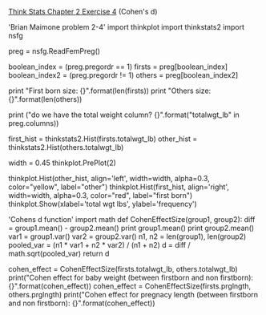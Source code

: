 [Think Stats Chapter 2 Exercise 4](http://greenteapress.com/thinkstats2/html/thinkstats2003.html#toc24) (Cohen's d)

'Brian Maimone problem 2-4'
import thinkplot
import thinkstats2
import nsfg


preg = nsfg.ReadFemPreg()

boolean_index = (preg.pregordr == 1)
firsts = preg[boolean_index]
boolean_index2 = (preg.pregordr != 1)
others = preg[boolean_index2]

print "First born size: {}".format(len(firsts))
print "Others size: {}".format(len(others))

print ("do we have the total weight column? {}".format("totalwgt_lb" in preg.columns))

first_hist = thinkstats2.Hist(firsts.totalwgt_lb)
other_hist = thinkstats2.Hist(others.totalwgt_lb)

width = 0.45
thinkplot.PrePlot(2)

thinkplot.Hist(other_hist, align='left', width=width, alpha=0.3, color="yellow", label="other")
thinkplot.Hist(first_hist, align='right', width=width, alpha=0.3, color="red", label="first born")
thinkplot.Show(xlabel='total wgt lbs', ylabel='frequency')

'Cohens d function'
import math
def CohenEffectSize(group1, group2):
    diff = group1.mean() - group2.mean()
    print group1.mean()
    print group2.mean()
    var1 = group1.var()
    var2 = group2.var()
    n1, n2 = len(group1), len(group2)
    pooled_var = (n1 * var1 + n2 * var2) / (n1 + n2)
    d = diff / math.sqrt(pooled_var)
    return d

cohen_effect = CohenEffectSize(firsts.totalwgt_lb, others.totalwgt_lb)
print("Cohen effect for baby weight (between firstborn and non firstborn): {}".format(cohen_effect))
cohen_effect = CohenEffectSize(firsts.prglngth, others.prglngth)
print("Cohen effect for pregnacy length (between firstborn and non firstborn): {}".format(cohen_effect))

